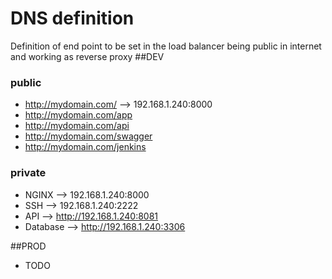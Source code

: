 # DNS definition
Definition of end point to be set in the load balancer being public in internet and working as reverse proxy
##DEV
### public
* http://mydomain.com/ --> 192.168.1.240:8000
* http://mydomain.com/app
* http://mydomain.com/api
* http://mydomain.com/swagger
* http://mydomain.com/jenkins

### private
* NGINX --> 192.168.1.240:8000
* SSH  --> 192.168.1.240:2222
* API --> http://192.168.1.240:8081
* Database --> http://192.168.1.240:3306

##PROD
* TODO